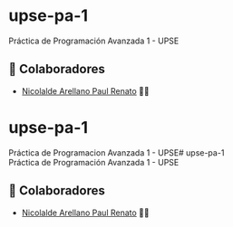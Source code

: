 # upse-pa-1  
Práctica de Programación Avanzada 1 - UPSE  

## 👥 Colaboradores  
- [Nicolalde Arellano Paul Renato](https://github.com/PAULJOESTAR96) 👨‍💻  
# upse-pa-1
Práctica de Programacion Avanzada 1 - UPSE# upse-pa-1  
Práctica de Programación Avanzada 1 - UPSE  

## 👥 Colaboradores  
- [Nicolalde Arellano Paul Renato](https://github.com/PAULJOESTAR96) 👨‍💻  
